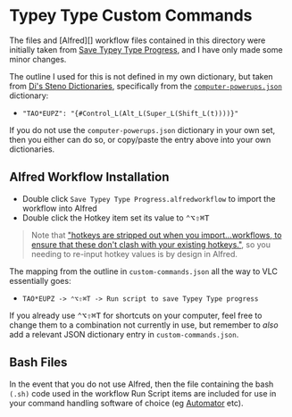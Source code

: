 # Typey Type Custom Commands

The files and [Alfred][] workflow files contained in this directory were
initially taken from [Save Typey Type Progress][], and I have only made some
minor changes.

The outline I used for this is not defined in my own dictionary, but taken from
[Di's Steno Dictionaries][], specifically from the [`computer-powerups.json`][]
dictionary:

- `"TAO*EUPZ": "{#Control_L(Alt_L(Super_L(Shift_L(t))))}"`

If you do not use the `computer-powerups.json` dictionary in your own set, then
you either can do so, or copy/paste the entry above into your own dictionaries.

## Alfred Workflow Installation

- Double click `Save Typey Type Progress.alfredworkflow` to import the workflow
  into Alfred
- Double click the Hotkey item set its value to
  <kbd>⌃</kbd><kbd>⌥</kbd><kbd>⇧</kbd><kbd>⌘</kbd><kbd>T</kbd>

> Note that ["hotkeys are stripped out when you import...workflows, to ensure
> that these don't clash with your existing hotkeys."][Importing Workflows],
> so you needing to re-input hotkey values is by design in Alfred.

The mapping from the outline in `custom-commands.json` all the way to VLC
essentially goes:

- `TAO*EUPZ -> ⌃⌥⇧⌘T -> Run script to save Typey Type progress`

If you already use <kbd>⌃</kbd><kbd>⌥</kbd><kbd>⇧</kbd><kbd>⌘</kbd><kbd>T</kbd>
for shortcuts on your computer, feel free to change them to a combination not
currently in use, but remember to _also_ add a relevant JSON dictionary entry in
`custom-commands.json`.

## Bash Files

In the event that you do not use Alfred, then the file containing the
bash `(.sh)` code used in the workflow Run Script items are included for use
in your command handling software of choice (eg [Automator][] etc).

[Automator]: https://support.apple.com/en-au/guide/automator/welcome/mac
[bash]: https://en.wikipedia.org/wiki/Bash_(Unix_shell)
[`computer-powerups.json`]: https://github.com/didoesdigital/steno-dictionaries/blob/master/dictionaries/computer-powerups.json
[Di's Steno Dictionaries]: https://github.com/didoesdigital/steno-dictionaries
[Importing Workflows]: https://www.alfredapp.com/blog/tips-and-tricks/tutorial-importing-and-setting-up-alfred-workflows/
[Save Typey Type Progress]: https://github.com/didoesdigital/save-typey-type-for-stenographers-progress
